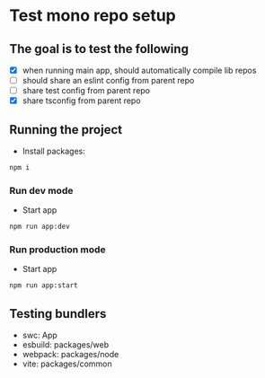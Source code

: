 # Test mono repo setup

## The goal is to test the following

- [X] when running main app, should automatically compile lib repos
- [ ] should share an eslint config from parent repo
- [ ] share test config from parent repo
- [X] share tsconfig from parent repo

## Running the project

- Install packages: 
```sh
npm i
```

### Run dev mode
- Start app 
```sh
npm run app:dev
```

### Run production mode
- Start app 
```sh
npm run app:start
```

## Testing bundlers
- swc: App
- esbuild: packages/web
- webpack: packages/node
- vite: packages/common